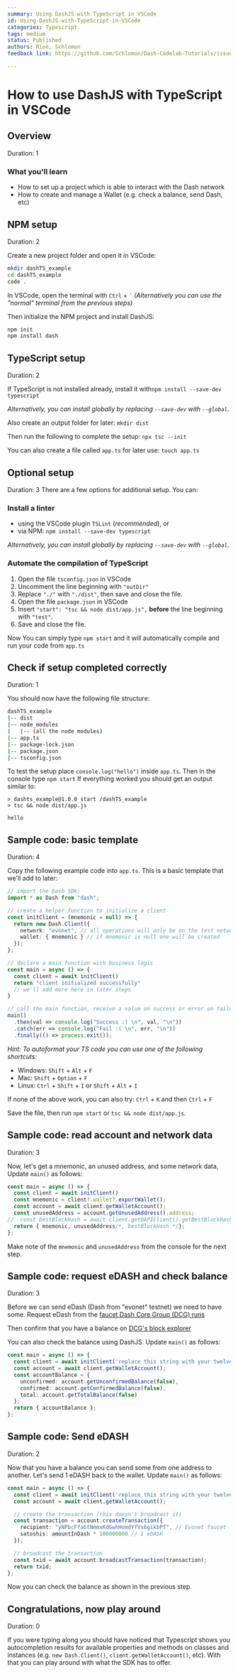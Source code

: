 ```yaml
---
summary: Using DashJS with TypeScript in VSCode
id: Using-DashJS-with-TypeScript-in-VSCode
categories: Typescript
tags: medium
status: Published
authors: Rion, Schlomon
feedback link: https://github.com/Schlomon/Dash-Codelab-Tutorials/issues

---
```



# How to use DashJS with TypeScript in VSCode

<!-- ------------------------ -->
## Overview

Duration: 1

### What you'll learn

* How to set up a project which is able to interact with the Dash network
* How to create and manage a Wallet (e.g. check a balance, send Dash, etc)

<!-- ------------------------ -->
## NPM setup

Duration: 2

Create a new project folder and open it in VSCode:

```sh
mkdir dashTS_example
cd dashTS_example
code .
```

In VSCode, open the terminal with `Ctrl` + `` ` ``
*(Alternatively you can use the "normal" terminal from the previous steps)*

Then initialize the NPM project and install DashJS:

```sh
npm init
npm install dash
```

<!-- ------------------------ -->
## TypeScript setup

Duration: 2

If TypeScript is not installed already, install it with`npm install --save-dev typescript`

*Alternatively, you can install globally by replacing `--save-dev` with `--global`*.

Also create an output folder for later: `mkdir dist`

Then run the following to complete the setup: `npx tsc --init`

You can also create a file called `app.ts` for later use: `touch app.ts`

<!-- ------------------------ -->
## Optional setup

Duration: 3
There are a few options for additional setup. You can:

### Install a linter

* using the VSCode plugin `TSLint` (*recommended*), or
* via NPM: `npm install --save-dev typescript`

*Alternatively, you can install globally by replacing `--save-dev` with `--global`*.

### Automate the compilation of TypeScript

1. Open the file `tsconfig.json` in VSCode
2. Uncomment the line beginning with `"outDir"`
3. Replace `"./"` with `"./dist"`, then save and close the file.
4. Open the file `package.json` in VSCode
5. Insert `"start": "tsc && node dist/app.js",` **before** the line beginning with `"test"`.
6. Save and close the file.

Now You can simply type `npm start` and it will automatically compile and run your code from `app.ts`

<!-- ------------------------ -->
## Check if setup completed correctly

Duration: 1

You should now have the following file structure:

```sh
dashTS_example
|-- dist
|-- node_modules
|   |-- (all the node modules)
|-- app.ts
|-- package-lock.json
|-- package.json
|-- tsconfig.json
```

To test the setup place `console.log("hello")` inside `app.ts`.
Then in the console type `npm start`
If everything worked you should get an output similar to:

```text
> dashts_example@1.0.0 start /dashTS_example
> tsc && node dist/app.js

hello
```

<!-- ------------------------ -->
## Sample code: basic template

Duration: 4

Copy the following example code into `app.ts`.  This is a basic template that we'll add to later:

```typescript
// import the Dash SDK:
import * as Dash from "dash";

// create a helper function to initialize a client
const initClient = (mnemonic = null) => {
  return new Dash.Client({
    network: "evonet", // all operations will only be on the test network
    wallet: { mnemonic } // if mnemonic is null one will be created
  });
};

// declare a main function with business logic
const main = async () => {
  const client = await initClient()
  return "client initialized successfully"
  // we'll add more here in later steps
}

// call the main function, receive a value on success or error on failure
main()
  .then(val => console.log("Success :) \n", val, "\n"))
  .catch(err => console.log("Fail :( \n", err, "\n"))
  .finally(() => process.exit());
```

*Hint: To autoformat your TS code you can use one of the following shortcuts:*

* Windows: `Shift` + `Alt` + `F`
* Mac: `Shift` + `Option` + `F`
* Linux: `Ctrl` + `Shift` + `I` or `Shift` + `Alt` + `I`

If none of the above work, you can also try:
`Ctrl` + `K` and then `Ctrl` + `F`

Save the file, then run `npm start` or `tsc && node dist/app.js`.

<!-- ------------------------ -->
## Sample code: read account and network data

Duration: 3

Now, let's get a mnemonic, an unused address, and some network data, Update `main()` as follows:

```typescript
const main = async () => {
  const client = await initClient()
  const mnemonic = client?.wallet?.exportWallet();
  const account = await client.getWalletAccount();
  const unusedAddress = account.getUnusedAddress().address;
//  const bestBlockHash = await client.getDAPIClient().getBestBlockHash();
  return { mnemonic, unusedAddress/*, bestBlockHash */};
};

```

Make note of the `mnemonic` and `unusedAddress` from the console for the next step.

<!-- ------------------------ -->
## Sample code: request eDASH and check balance

Duration: 3

Before we can send eDash (Dash from "evonet" testnet) we need to have some. Request eDash from the [faucet Dash Core Group (DCG) runs](http://faucet.evonet.networks.dash.org/)

Then confirm that you have a balance on [DCG's block explorer](http://insight.evonet.networks.dash.org:3001/insight/)

You can also check the balance using DashJS.  Update `main()` as follows:

```typescript
const main = async () => {
  const client = await initClient('replace this string with your twelve word mnemonic string from previous step')
  const account = await client.getWalletAccount();
  const accountBalance = {
    unconfirmed: account.getUnconfirmedBalance(false),
    confirmed: account.getConfirmedBalance(false),
    total: account.getTotalBalance(false)
  };
  return { accountBalance };
};
```

<!-- ------------------------ -->
## Sample code: Send eDASH

Duration: 2

Now that you have a balance you can send some from one address to another.  Let's send 1 eDASH back to the wallet.  Update `main()` as follows:

```typescript
const main = async () => {
  const client = await initClient('replace this string with your twelve word mnemonic string from previous step')
  const account = await client.getWalletAccount();

  // create the transaction (this doesn't broadcast it)
  const transaction = account.createTransaction({
    recipient: "yNPbcFfabtNmmxKdGwhHomdYfVs6gikbPf", // Evonet faucet
    satoshis: amountInDash * 100000000 // 1 eDASH
  });

  // broadcast the transaction
  const txid = await account.broadcastTransaction(transaction);
  return txid;
};
```

Now you can check the balance as shown in the previous step.

<!-- ------------------------ -->
## Congratulations, now play around

Duration: 0

If you were typing along you should have noticed that Typescript shows you autocompletion results for available properties and methods on classes and instances (e.g. `new Dash.Client()`, `client.getWalletAccount()`, etc).  With that you can play around with what the SDK has to offer.
